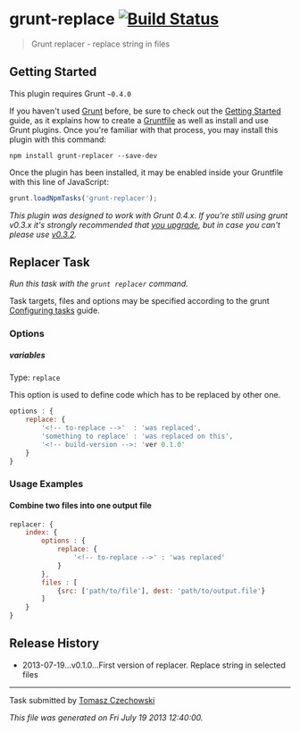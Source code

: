 # grunt-replace [![Build Status](https://secure.travis-ci.org/tomaszczechowski/grunt-replacer.png?branch=master)](http://travis-ci.org/tomaszczechowski/grunt-replace)

> Grunt replacer - replace string in files

## Getting Started
This plugin requires Grunt `~0.4.0`

If you haven't used [Grunt](http://gruntjs.com/) before, be sure to check out the [Getting Started](http://gruntjs.com/getting-started) guide, as it explains how to create a [Gruntfile](http://gruntjs.com/sample-gruntfile) as well as install and use Grunt plugins. Once you're familiar with that process, you may install this plugin with this command:

```shell
npm install grunt-replacer --save-dev
```

Once the plugin has been installed, it may be enabled inside your Gruntfile with this line of JavaScript:

```js
grunt.loadNpmTasks('grunt-replacer');
```

*This plugin was designed to work with Grunt 0.4.x. If you're still using grunt v0.3.x it's strongly recommended that [you upgrade](http://gruntjs.com/upgrading-from-0.3-to-0.4), but in case you can't please use [v0.3.2](https://github.com/outaTiME/grunt-replace/tree/grunt-0.3-stable).*

## Replacer Task

_Run this task with the `grunt replacer` command._

Task targets, files and options may be specified according to the grunt [Configuring tasks](http://gruntjs.com/configuring-tasks) guide.

### Options

##### variables
Type: `replace`

This option is used to define code which has to be replaced by other one.

```javascript
options : {
    replace: {
        '<!-- to-replace -->'  : 'was replaced',
        'something to replace' : 'was replaced on this',
        '<!-- build-version -->: 'ver 0.1.0'
    }
}
```

### Usage Examples

#### Combine two files into one output file

```js
replacer: {
    index: {
        options : {
            replace: {
                '<!-- to-replace -->' : 'was replaced'
            }
        },
        files : [
            {src: ['path/to/file'], dest: 'path/to/output.file'}
        ]
    }
}
```

## Release History

 * 2013-07-19...v0.1.0...First version of replacer. Replace string in selected files

---

Task submitted by [Tomasz Czechowski](http://czechowski.me/)

*This file was generated on Fri July 19 2013 12:40:00.*